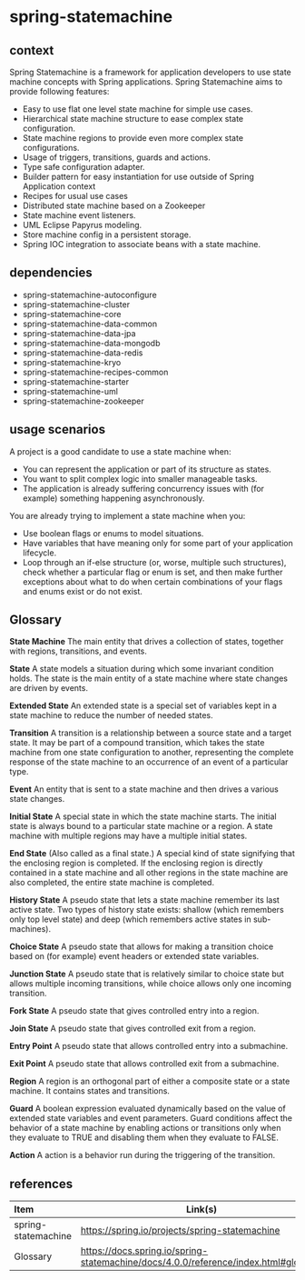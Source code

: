 # spring-statemachine

## context  

Spring Statemachine is a framework for application developers to use state machine concepts with Spring applications.
Spring Statemachine aims to provide following features:

- Easy to use flat one level state machine for simple use cases.
- Hierarchical state machine structure to ease complex state configuration.
- State machine regions to provide even more complex state configurations.
- Usage of triggers, transitions, guards and actions.
- Type safe configuration adapter.
- Builder pattern for easy instantiation for use outside of Spring Application context
- Recipes for usual use cases
- Distributed state machine based on a Zookeeper
- State machine event listeners.
- UML Eclipse Papyrus modeling.
- Store machine config in a persistent storage.
- Spring IOC integration to associate beans with a state machine.

## dependencies

- spring-statemachine-autoconfigure
- spring-statemachine-cluster
- spring-statemachine-core
- spring-statemachine-data-common
- spring-statemachine-data-jpa
- spring-statemachine-data-mongodb
- spring-statemachine-data-redis
- spring-statemachine-kryo
- spring-statemachine-recipes-common
- spring-statemachine-starter
- spring-statemachine-uml
- spring-statemachine-zookeeper

## usage scenarios

A project is a good candidate to use a state machine when:

- You can represent the application or part of its structure as states.
- You want to split complex logic into smaller manageable tasks.
- The application is already suffering concurrency issues with (for example) something happening asynchronously.

You are already trying to implement a state machine when you:

- Use boolean flags or enums to model situations.
- Have variables that have meaning only for some part of your application lifecycle.
- Loop through an if-else structure (or, worse, multiple such structures), check whether a particular flag or enum is set, and then make further exceptions about what to do when certain combinations of your flags and enums exist or do not exist.

## Glossary

**State Machine**
The main entity that drives a collection of states, together with regions, transitions, and events.

**State**
A state models a situation during which some invariant condition holds. The state is the main entity of a state machine where state changes are driven by events.

**Extended State**
An extended state is a special set of variables kept in a state machine to reduce the number of needed states.

**Transition**
A transition is a relationship between a source state and a target state. It may be part of a compound transition, which takes the state machine from one state configuration to another, representing the complete response of the state machine to an occurrence of an event of a particular type.

**Event**
An entity that is sent to a state machine and then drives a various state changes.

**Initial State**
A special state in which the state machine starts. The initial state is always bound to a particular state machine or a region. A state machine with multiple regions may have a multiple initial states.

**End State**
(Also called as a final state.) A special kind of state signifying that the enclosing region is completed. If the enclosing region is directly contained in a state machine and all other regions in the state machine are also completed, the entire state machine is completed.

**History State**
A pseudo state that lets a state machine remember its last active state. Two types of history state exists: shallow (which remembers only top level state) and deep (which remembers active states in sub-machines).

**Choice State**
A pseudo state that allows for making a transition choice based on (for example) event headers or extended state variables.

**Junction State**
A pseudo state that is relatively similar to choice state but allows multiple incoming transitions, while choice allows only one incoming transition.

**Fork State**
A pseudo state that gives controlled entry into a region.

**Join State**
A pseudo state that gives controlled exit from a region.

**Entry Point**
A pseudo state that allows controlled entry into a submachine.

**Exit Point**
A pseudo state that allows controlled exit from a submachine.

**Region**
A region is an orthogonal part of either a composite state or a state machine. It contains states and transitions.

**Guard**
A boolean expression evaluated dynamically based on the value of extended state variables and event parameters. Guard conditions affect the behavior of a state machine by enabling actions or transitions only when they evaluate to TRUE and disabling them when they evaluate to FALSE.

**Action**
A action is a behavior run during the triggering of the transition.

## references

| Item                | Link(s)                                                                             |
| :------------------ | ----------------------------------------------------------------------------------- |
| spring-statemachine | <https://spring.io/projects/spring-statemachine>                                      |
| Glossary            | <https://docs.spring.io/spring-statemachine/docs/4.0.0/reference/index.html#glossary> |
